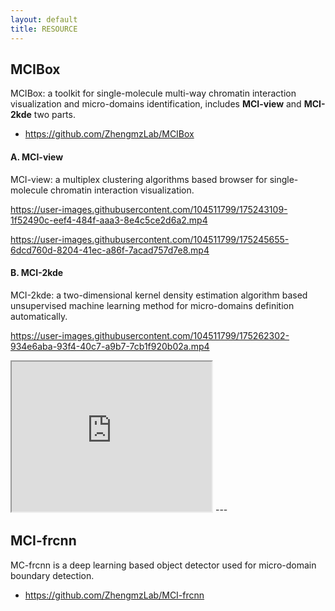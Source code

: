 ```yaml
---
layout: default
title: RESOURCE
---
```


## MCIBox
MCIBox: a toolkit for single-molecule multi-way chromatin interaction visualization and micro-domains identification, includes **MCI-view** and **MCI-2kde** two parts.
- https://github.com/ZhengmzLab/MCIBox

#### A. MCI-view
MCI-view: a multiplex clustering algorithms based browser for single-molecule chromatin interaction visualization.

https://user-images.githubusercontent.com/104511799/175243109-1f52490c-eef4-484f-aaa3-8e4c5ce2d6a2.mp4

https://user-images.githubusercontent.com/104511799/175245655-6dcd760d-8204-41ec-a86f-7acad757d7e8.mp4

#### B. MCI-2kde
MCI-2kde: a two-dimensional kernel density estimation algorithm based unsupervised machine learning method for micro-domains definition automatically.

https://user-images.githubusercontent.com/104511799/175262302-934e6aba-93f4-40c7-a9b7-7cb1f920b02a.mp4
<iframe src="https://user-images.githubusercontent.com/104511799/175262302-934e6aba-93f4-40c7-a9b7-7cb1f920b02a.mp4" width="320" height="240"></iframe>
---

## MCI-frcnn
MC-frcnn is a deep learning based object detector used for micro-domain boundary detection.
- https://github.com/ZhengmzLab/MCI-frcnn
